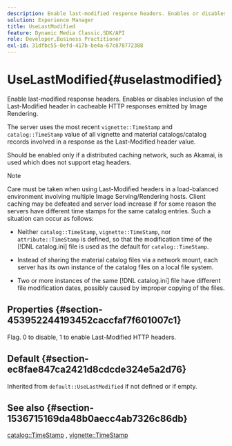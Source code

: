 ```yaml
---
description: Enable last-modified response headers. Enables or disables inclusion of the Last-Modified header in cacheable HTTP responses emitted by Image Rendering.
solution: Experience Manager
title: UseLastModified
feature: Dynamic Media Classic,SDK/API
role: Developer,Business Practitioner
exl-id: 31dfbc55-0efd-417b-be4a-67c878772388
---
```

# UseLastModified{#uselastmodified}

Enable last-modified response headers. Enables or disables inclusion of the Last-Modified header in cacheable HTTP responses emitted by Image Rendering.

The server uses the most recent `vignette::TimeStamp` and `catalog::TimeStamp` value of all vignette and material catalogs/catalog records involved in a response as the Last-Modified header value.

Should be enabled only if a distributed caching network, such as Akamai, is used which does not support etag headers.

>[!NOTE]
>
>Care must be taken when using Last-Modified headers in a load-balanced environment involving multiple Image Serving/Rendering hosts. Client caching may be defeated and server load increase if for some reason the servers have different time stamps for the same catalog entries. Such a situation can occur as follows:

* Neither `catalog::TimeStamp`, `vignette::TimeStamp`, nor `attribute::TimeStamp` is defined, so that the modification time of the [!DNL catalog.ini] file is used as the default for `catalog::TimeStamp`. 

* Instead of sharing the material catalog files via a network mount, each server has its own instance of the catalog files on a local file system. 
* Two or more instances of the same [!DNL catalog.ini] file have different file modification dates, possibly caused by improper copying of the files.

## Properties {#section-453952244193452caccfaf7f601007c1}

Flag. 0 to disable, 1 to enable Last-Modified HTTP headers.

## Default {#section-ec8fae847ca2421d8cdcde324e5a2d76}

Inherited from `default::UseLastModified` if not defined or if empty.

## See also {#section-1536715169da48b0aecc4ab7326c86db}

[catalog::TimeStamp](../../../../../ir-api/material-cat/image-rendering-api-ref/c-ir-material-catalog/c-ir-material-data-reference/r-ir-timestamp-dataref.md#reference-6daf7973dc4f4b4e9e8165756db7c319) , [vignette::TimeStamp](../../../../../ir-api/material-cat/image-rendering-api-ref/c-ir-material-catalog/c-ir-vignette-map-reference/r-ir-timestamp-vignette.md#reference-d57cdd40a6a645d199dbb1d56cc85bc1)
